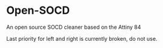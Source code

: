 # Open-SOCD
An open source SOCD cleaner based on the Attiny 84

Last priority for left and right is currently broken, do not use.
